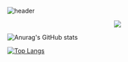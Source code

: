 ![header](https://capsule-render.vercel.app/api?type=waving&color=timeGradient&height=250&section=header&text=Hi%20there%20👋&fontSize=55)
<!-- ### Hi there 👋 -->

<!--
- 😄 Pronouns: ..
- ⚡ Fun fact: ..
-->
<p align="center">
   <a href="mailto:shlee.ee2e@gamil.com"><img src="https://img.shields.io/badge/Gmail-d14836?style=flat-square&logo=Gmail&logoColor=white&link=shlee.ee2e@gamil.com"/></a>
</p>

![Anurag's GitHub stats](https://github-readme-stats.vercel.app/api?username=Sihyeon-Lee&show_icons=true&theme=radical)


[![Top Langs](https://github-readme-stats.vercel.app/api/top-langs/?username=Sihyeon-Lee)](https://github.com/Sihyeon-Lee/)


